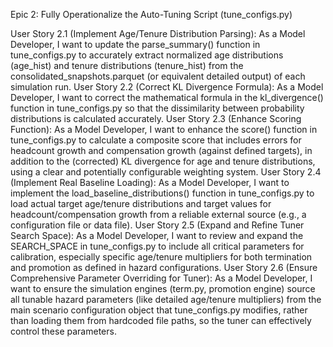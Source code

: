 Epic 2: Fully Operationalize the Auto-Tuning Script (tune_configs.py)

User Story 2.1 (Implement Age/Tenure Distribution Parsing):
As a Model Developer, I want to update the parse_summary() function in tune_configs.py to accurately extract normalized age distributions (age_hist) and tenure distributions (tenure_hist) from the consolidated_snapshots.parquet (or equivalent detailed output) of each simulation run.
User Story 2.2 (Correct KL Divergence Formula):
As a Model Developer, I want to correct the mathematical formula in the kl_divergence() function in tune_configs.py so that the dissimilarity between probability distributions is calculated accurately.
User Story 2.3 (Enhance Scoring Function):
As a Model Developer, I want to enhance the score() function in tune_configs.py to calculate a composite score that includes errors for headcount growth and compensation growth (against defined targets), in addition to the (corrected) KL divergence for age and tenure distributions, using a clear and potentially configurable weighting system.
User Story 2.4 (Implement Real Baseline Loading):
As a Model Developer, I want to implement the load_baseline_distributions() function in tune_configs.py to load actual target age/tenure distributions and target values for headcount/compensation growth from a reliable external source (e.g., a configuration file or data file).
User Story 2.5 (Expand and Refine Tuner Search Space):
As a Model Developer, I want to review and expand the SEARCH_SPACE in tune_configs.py to include all critical parameters for calibration, especially specific age/tenure multipliers for both termination and promotion as defined in hazard configurations.
User Story 2.6 (Ensure Comprehensive Parameter Overriding for Tuner):
As a Model Developer, I want to ensure the simulation engines (term.py, promotion engine) source all tunable hazard parameters (like detailed age/tenure multipliers) from the main scenario configuration object that tune_configs.py modifies, rather than loading them from hardcoded file paths, so the tuner can effectively control these parameters.